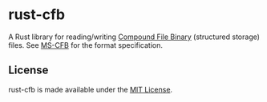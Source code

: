 # rust-cfb

A Rust library for reading/writing [Compound File Binary](
https://en.wikipedia.org/wiki/Compound_File_Binary_Format) (structured storage)
files.  See [MS-CFB](https://msdn.microsoft.com/en-us/library/dd942138.aspx)
for the format specification.

## License

rust-cfb is made available under the
[MIT License](http://spdx.org/licenses/MIT.html).
